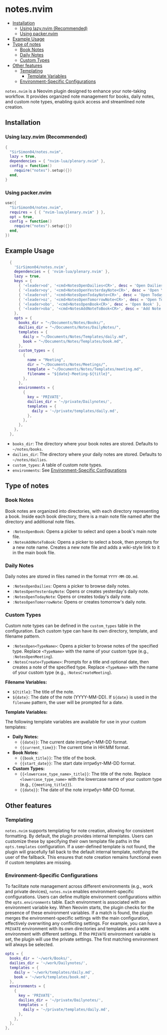 # notes.nvim

- [Installation](#installation)
  * [Using lazy.nvim (Recommended)](#using-lazynvim-recommended)
  * [Using packer.nvim](#using-packernvim)
- [Example Usage](#example-usage)
- [Type of notes](#type-of-notes)
  * [Book Notes](#book-notes)
  * [Daily Notes](#daily-notes)
  * [Custom Types](#custom-types)
- [Other features](#other-features)
  * [Templating](#templating)
    * [Template Variables](#template-variables)
  * [Environment-Specific Configurations](#environment-specific-configurations)

`notes.nvim` is a Neovim plugin designed to enhance your note-taking workflow. It provides organized note management for books, daily notes, and custom note types, enabling quick access and streamlined note creation.

## Installation

### Using lazy.nvim (Recommended)
```lua
{
  "SirSimon04/notes.nvim",
  lazy = true,
  dependencies = { "nvim-lua/plenary.nvim" },
  config = function()
    require("notes").setup({})
  end,
}
```

### Using packer.nvim
```lua
use({
  "SirSimon04/notes.nvim",
  requires = { { "nvim-lua/plenary.nvim" } },
  opt = true,
  config = function()
    require("notes").setup({})
  end,
})
```

## Example Usage

```lua
  {
    'SirSimon04/notes.nvim',
    dependencies = { 'nvim-lua/plenary.nvim' },
    lazy = true,
    keys = {
      { '<leader>od', '<cmd>NotesOpenDailies<CR>', desc = 'Open Dailies' },
      { '<leader>oy', '<cmd>NotesOpenYesterdayNote<CR>', desc = 'Open Yesterday Note' },
      { '<leader>ot', '<cmd>NotesOpenTodayNote<CR>', desc = 'Open Today Note' },
      { '<leader>oz', '<cmd>NotesOpenTomorrowNote<CR>', desc = 'Open Tomorrow Note' },
      { '<leader>obo', '<cmd>NotesOpenBook<CR>', desc = 'Open Book' },
      { '<leader>oba', '<cmd>NotesAddNoteToBook<CR>', desc = 'Add Note to Book' },
    },
    opts = {
      books_dir = "~/Documents/Notes/Books/",
      dailies_dir = "~/Documents/Notes/DailyNotes/",
      templates = {
        daily = "~/Documents/Notes/Templates/daily.md",
        book = "~/Documents/Notes/Templates/book.md",
      },
      custom_types = {
        {
          name = "Meeting",
          dir = "~/Documents/Notes/Meetings/",
          template = "~/Documents/Notes/Templates/meeting.md",
          filename = "${date}-Meeting-${title}",
        },
      },
      environments = {
        {
          key = 'PRIVATE',
          dailies_dir = '~/private/Dailynotes/',
          templates = {
            daily = '~/private/templates/daily.md',
          },
        },
      },
    },
  },
```

* `books_dir`: The directory where your book notes are stored. Defaults to `~/notes/books`.
* `dailies_dir`: The directory where your daily notes are stored. Defaults to `~/notes/dailies`.
* `custom_types`: A table of custom note types.
* `environments`: See [Environment-Specific Configurations](#environment-specific-configurations)


## Type of notes

### Book Notes

Book notes are organized into directories, with each directory representing a book. Inside each book directory, there is a main note file named after the directory and additional note files.

* `:NotesOpenBook`: Opens a picker to select and open a book's main note file.
* `:NotesAddNoteToBook`: Opens a picker to select a book, then prompts for a new note name. Creates a new note file and adds a wiki-style link to it in the main book file.

### Daily Notes

Daily notes are stored in files named in the format `YYYY-MM-DD.md`.

* `:NotesOpenDailies`: Opens a picker to browse daily notes.
* `:NotesOpenYesterdayNote`: Opens or creates yesterday's daily note.
* `:NotesOpenTodayNote`: Opens or creates today's daily note.
* `:NotesOpenTomorrowNote`: Opens or creates tomorrow's daily note.

### Custom Types

Custom note types can be defined in the `custom_types` table in the configuration. Each custom type can have its own directory, template, and filename pattern.

* `:NotesOpen<TypeName>`: Opens a picker to browse notes of the specified type. Replace `<TypeName>` with the name of your custom type (e.g., `:NotesOpenMeeting`).
* `:NotesCreate<TypeName>`: Prompts for a title and optional date, then creates a note of the specified type. Replace `<TypeName>` with the name of your custom type (e.g., `:NotesCreateMeeting`).

**Filename Variables:**

* `${title}`: The title of the note.
* `${date}`: The date of the note (YYYY-MM-DD). If `${date}` is used in the `filename` pattern, the user will be prompted for a date.

**Template Variables:**

The following template variables are available for use in your custom templates:

* **Daily Notes:**
    * `{{date}}`: The current date inтрибут-MM-DD format.
    * `{{current_time}}`: The current time in HH:MM format.
* **Book Notes:**
    * `{{book_title}}`: The title of the book.
    * `{{start_date}}`: The start date inтрибут-MM-DD format.
* **Custom Types:**
    * `{{<lowercase_type_name>_title}}`: The title of the note. Replace `<lowercase_type_name>` with the lowercase name of your custom type (e.g., `{{meeting_title}}`).
    * `{{date}}`: The date of the note inтрибут-MM-DD format.

## Other features

### Templating

`notes.nvim` supports templating for note creation, allowing for consistent formatting. By default, the plugin provides internal templates. Users can customize these by specifying their own template file paths in the `opts.templates` configuration. If a user-defined template is not found, the plugin will gracefully fall back to the default internal template, notifying the user of the fallback. This ensures that note creation remains functional even if custom templates are missing.

### Environment-Specific Configurations

To facilitate note management across different environments (e.g., work and private devices), `notes.nvim` enables environment-specific configurations. Users can define multiple environment configurations within the `opts.environments` table. Each environment is associated with an environment variable key. When Neovim starts, the plugin checks for the presence of these environment variables. If a match is found, the plugin merges the environment-specific settings with the main configuration, effectively overwriting any conflicting settings. For example, you can have a `PRIVATE` environment with its own directories and templates and a `WORK` environment with different settings. If the `PRIVATE` environment variable is set, the plugin will use the private settings. The first matching environment will always be selected.

```lua
opts = {
  books_dir = '~/work/Books/',
  dailies_dir = '~/work/Dailynotes/',
  templates = {
    daily = '~/work/templates/daily.md',
    book = '~/work/templates/book.md',
  },
  environments = {
    {
      key = 'PRIVATE',
      dailies_dir = '~/private/Dailynotes/',
      templates = {
        daily = '~/private/templates/daily.md',
      },
    },
  },
},
```
